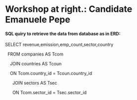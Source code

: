 # Workshop at right.: Candidate Emanuele Pepe


#### SQL quiry to retrieve the data from database as in ERD:

SELECT revenue,emission,emp_count,sector,country

&nbsp;&nbsp;FROM companies AS Tcom

&nbsp;&nbsp;&nbsp;&nbsp;JOIN countries AS Tcoun

&nbsp;&nbsp;&nbsp;&nbsp;ON Tcom.country_id = Tcoun.country_id

&nbsp;&nbsp;&nbsp;&nbsp;&nbsp;&nbsp;JOIN sectors AS Tsec

&nbsp;&nbsp;&nbsp;&nbsp;&nbsp;&nbsp;ON Tcom.sector_id = Tsec.sector_id
